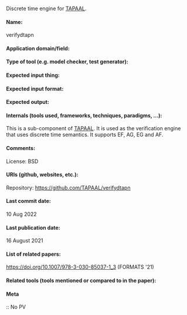 Discrete time engine for [TAPAAL](Checkers/TAPAAL.md).

#### Name:
verifydtapn

#### Application domain/field:

#### Type of tool (e.g. model checker, test generator):

#### Expected input thing:

#### Expected input format:

#### Expected output:

#### Internals (tools used, frameworks, techniques, paradigms, ...):
This is a sub-component of [TAPAAL](Checkers/TAPAAL.md).
It is used as the verification engine that uses discrete time semantics. It supports EF, AG, EG and AF.

#### Comments:
License: BSD

#### URIs (github, websites, etc.):
Repository: https://github.com/TAPAAL/verifydtapn

#### Last commit date:
10 Aug 2022

#### Last publication date:
16 August 2021

#### List of related papers:
https://doi.org/10.1007/978-3-030-85037-1_3 (FORMATS '21)

#### Related tools (tools mentioned or compared to in the paper):

#### Meta
:: No PV